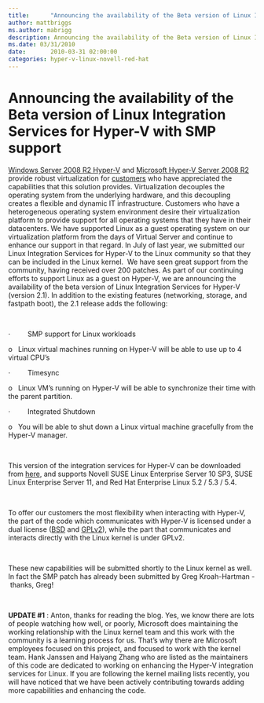 ```yaml
---
title:      "Announcing the availability of the Beta version of Linux Integration Services for Hyper-V with SMP support"
author: mattbriggs
ms.author: mabrigg
description: Announcing the availability of the Beta version of Linux Integration Services for Hyper-V with SMP support
ms.date: 03/31/2010
date:       2010-03-31 02:00:00
categories: hyper-v-linux-novell-red-hat
---
```

# Announcing the availability of the Beta version of Linux Integration Services for Hyper-V with SMP support

[Windows Server 2008 R2 Hyper-V](https://www.microsoft.com/virtualization/en/us/products-server.aspx) and [Microsoft Hyper-V Server 2008 R2](https://www.microsoft.com/hyper-v-server/en/us/default.aspx) provide robust virtualization for [customers](https://www.microsoft.com/virtualization/en/us/case-studies-featured.aspx) who have appreciated the capabilities that this solution provides. Virtualization decouples the operating system from the underlying hardware, and this decoupling creates a flexible and dynamic IT infrastructure. Customers who have a heterogeneous operating system environment desire their virtualization platform to provide support for all operating systems that they have in their datacenters. We have supported Linux as a guest operating system on our virtualization platform from the days of Virtual Server and continue to enhance our support in that regard. In July of last year, we submitted our Linux Integration Services for Hyper-V to the Linux community so that they can be included in the Linux kernel.  We have seen great support from the community, having received over 200 patches. As part of our continuing efforts to support Linux as a guest on Hyper-V, we are announcing the availability of the beta version of Linux Integration Services for Hyper-V (version 2.1). In addition to the existing features (networking, storage, and fastpath boot), the 2.1 release adds the following:

 

·         SMP support for Linux workloads

o   Linux virtual machines running on Hyper-V will be able to use up to 4 virtual CPU’s

·         Timesync

o   Linux VM’s running on Hyper-V will be able to synchronize their time with the parent partition.

·         Integrated Shutdown

o   You will be able to shut down a Linux virtual machine gracefully from the Hyper-V manager.

 

This version of the integration services for Hyper-V can be downloaded from [here](https://connect.microsoft.com/InvitationUse.aspx?ProgramID=1863&InvitationID=LNIS-T47Q-B7MP&SiteID=495), and supports Novell SUSE Linux Enterprise Server 10 SP3, SUSE Linux Enterprise Server 11, and Red Hat Enterprise Linux 5.2 / 5.3 / 5.4.

 

To offer our customers the most flexibility when interacting with Hyper-V, the part of the code which communicates with Hyper-V is licensed under a dual license ([BSD](http://opensource.org/licenses/bsd-license.php) and [GPLv2](http://opensource.org/licenses/gpl-2.0.php)), while the part that communicates and interacts directly with the Linux kernel is under GPLv2. 

 

These new capabilities will be submitted shortly to the Linux kernel as well. In fact the SMP patch has already been submitted by Greg Kroah-Hartman - thanks, Greg! 

 

**UPDATE #1** : Anton, thanks for reading the blog. Yes, we know there are lots of people watching how well, or poorly, Microsoft does maintaining the working relationship with the Linux kernel team and this work with the community is a learning process for us. That’s why there are Microsoft employees focused on this project, and focused to work with the kernel team. Hank Janssen and Haiyang Zhang who are listed as the maintainers of this code are dedicated to working on enhancing the Hyper-V integration services for Linux. If you are following the kernel mailing lists recently, you will have noticed that we have been actively contributing towards adding more capabilities and enhancing the code.
